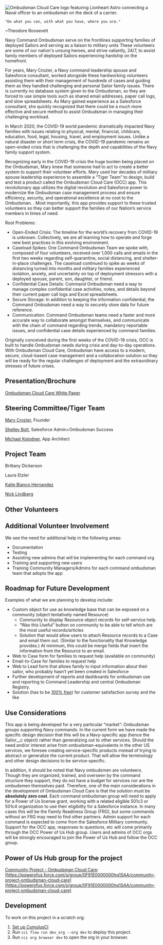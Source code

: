 ![Ombudsman Cloud Care logo featuring Lionheart Astro connecting a Naval officer to an ombudsman on the deck of a carrier.](https://raw.githubusercontent.com/SFDO-Community-Sprints/DataGenerationToolkit/master/Ombudsman_Cloud_Care_Logo.png)

    "Do what you can, with what you have, where you are." 
~Theodore Roosevelt

Navy Command Ombudsman serve on the frontlines supporting families of deployed Sailors and serving as a liaison to military units These volunteers are some of our nation's unsung heroes, and strive valiantly, 24/7, to assist family members of deployed Sailors experiencing hardship on the homefront. 

For years, Mary Crozier, a Navy command leadership spouse and Salesforce consultant, worked alongside these hardworking volunteers assisting them with their management of hundreds of cases and guiding them as they handled challenging and personal Sailor family issues. There is currently no database system given to the Ombudsman, so they are forced to use simple tools such as shared email addresses, paper call logs, and slow spreadsheets. As Mary gained experience as a Salesforce consultant, she quickly recognized that there could be a much more effective and secure method to assist Ombudsman in managing their challenging workload. 

In March 2020, the COVID-19 world pandemic dramatically impacted Navy families with issues relating to physical, mental, financial, childcare, education, food, legal, housing, travel, and employment issues. Unlike a natural disaster or short term crisis, the COVID-19 pandemic remains an open-ended crisis that is challenging the depth and capabilities of the Navy family support system. 

Recognizing early in the COVID-19 crisis the huge burden being placed on the Ombudsman, Mary knew that someone had to act to create a better system to support their volunteer efforts. Mary used her decades of military spouse leadership experience to assemble a “Tiger Team” to design, build and test a product called the Ombudsman Cloud Care (OCC) app. This revolutionary app utilizes the digital revolution and Salesforce power to modernize the Ombudsman case management process and ensure efficiency, security, and operational excellence at no cost to the Ombudsman. . Most importantly, this app provides support to these trusted volunteers so they can better support the families of our Nation’s service members in times of need.

Root Problems:

*   Open-Ended Crisis: The timeline for the world’s recovery from COVID-19 is unknown. Collectively, we are all learning how to operate and forge new best practices in this evolving environment.
*   Caseload Spikes: One Command Ombudsman Team we spoke with, composed of four volunteers, received over 1,000 calls and emails in the first two weeks regarding self-quarantine, social distancing, and shelter-in-place challenges. The caseload continued to spike as weeks of distancing turned into months and military families experienced isolation, anxiety, and uncertainty on top of deployment stressors with a deployed spouse, parent, son, daughter, or friend.
*   Confidential Case Details: Command Ombudsman need a way to manage complex confidential case activities, notes, and details beyond their current paper call logs and Excel spreadsheets.
*   Secure Storage: In addition to keeping the information confidential, the Command Ombudsman need a way to securely store data for future reference.
*   Communication: Command Ombudsman teams need a faster and more accurate way to collaborate amongst themselves, and communicate with the chain of command regarding trends, mandatory reportable issues, and confidential case details experienced by command families.

Originally conceived during the first weeks of the COVID-19 crisis, OCC is built to handle Ombudsman needs during crisis and day-to-day operations. With Ombudsman Cloud Care, Ombudsman have access to a modern, secure, cloud-based case management and a collaboration solution so they will be ready for the regular challenges of deployment and the extraordinary stresses of future crises.


## Presentation/Brochure

[Ombudsman Cloud Care White Paper](https://drive.google.com/file/d/1J1ZFsZ2pZaGdE3lKT_NPUxL1KmibO0h1/view?usp=sharing)


## Steering Committee/Tiger Team

[Mary Crozier](https://powerofus.force.com/s/profile/0051E00000GYcPYQA1), Founder

[Shelley Bolt](https://powerofus.force.com/s/profile/0051E000003jsuzQAA), Salesforce Admin+Ombudsman Success

[Michael Kolodner](https://powerofus.force.com/s/profile/00580000009bjBJAAY), App Architect


## Project Team

Brittany Dickerson

Laura Etzler

[Katie Bianco Hernandez](https://powerofus.force.com/s/profile/0051E00000GYmx7QAD)

[Nick Lindberg](https://powerofus.force.com/s/profile/00580000006BbyJAAS)


## Other Volunteers


## Additional Volunteer Involvement

We see the need for additional help in the following areas:
*   Documentation
*   Testing
*   Assisting new admins that will be implementing for each command org
*   Training and supporting new users
*   Training Community Managers/Admins for each command ombudsman team that adopts the app


## Roadmap for Future Development

Examples of what we are planning to develop include:
*   Custom object for use as knowledge base that can be exposed on a community (object tentatively named Resource)
    *   Community to display Resource object records for self-service help.
    *   “Was this Useful” button on community to be able to tell which are the most useful records/articles 
    *   Solution that would allow users to attach Resource records to a Case and email them out. (Similar to the functionality that Knowledge provides.) At minimum, this could be merge fields that insert the information from the Resource to an email. 
*   Web to Case form for families to request help (available on community)
*   Email-to-Case for families to request help
*   Web to Lead form that allows family to input information about their sailor, who probably hasn’t yet been created in Salesforce
*   Further development of reports and dashboards for ombudsman use and reporting to Command Leadership and central Ombudsman Registry.
*   Solution (has to be _<span style="text-decoration:underline;">100% free</span>_) for customer satisfaction survey and the like


## Use Considerations

This app is being developed for a very particular “market”: Ombudsman groups supporting Navy commands. In the current form we have made the specific design decision that this will be a Navy-specific app (hence the Sailor__c object) rather than generalizing out to other services. Should the need and/or interest arise from ombudsman-equivalents in the other US services, we foresee creating service-specific products instead of trying to abstract or generalize the current product. That will allow the terminology and other design decisions to be service-specific.

In addition, it should be noted that Navy ombudsmen are volunteers. Though they are organized, trained, and overseen by the command structure they support, they do not have a budget for services nor are the ombudsmen themselves paid. Therefore, one of the main considerations in the development of Ombudsman Cloud Care is that the solution must be **absolutely zero cost**. Each command ombudsman group will need to apply for a Power of Us license grant, working with a related eligible 501c3 or 501c4 organization to use their eligibility for a Salesforce instance. In many cases this will be the Family Readiness Group (FRG), but some commands without an FRG may need to find other partners. Admin support for each command is expected to come from the Salesforce Military community. Support for the OCC app, responses to questions, etc will come primarily through the OCC Power of Us Hub group. Users and admins of OCC orgs will be strongly encouraged to join the Power of Us Hub and follow the OCC group.


## Power of Us Hub group for the project

[Community Project - Ombudsman Cloud Care](https://powerofus.force.com/s/group/0F91E0000000hq1SAA/community-project-ombudsman-cloud-care): [https://powerofus.force.com/s/group/0F91E0000000hq1SAA/community-project-ombudsman-cloud-care](https://powerofus.force.com/s/group/0F91E0000000hq1SAA/community-project-ombudsman-cloud-care)


## Development

To work on this project in a scratch org:

1. [Set up CumulusCI](https://cumulusci.readthedocs.io/en/latest/tutorial.html)
2. Run `cci flow run dev_org --org dev` to deploy this project.
3. Run `cci org browser dev` to open the org in your browser.
